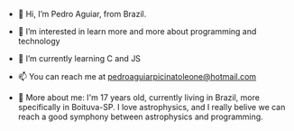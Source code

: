 - 👋 Hi, I’m Pedro Aguiar, from Brazil.
- 👀 I’m interested in learn more and more about programming and technology 
- 🌱 I’m currently learning C and JS
- 📫 You can reach me at pedroaguiarpicinatoleone@hotmail.com

- 🙈 More about me: I'm 17 years old, currently living in Brazil, more 
specifically in Boituva-SP. I love astrophysics, and I really belive we can reach a good 
symphony between astrophysics and programming.

